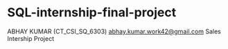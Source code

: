 # SQL-internship-final-project
ABHAY KUMAR (CT_CSI_SQ_6303)
abhay.kumar.work42@gmail.com
Sales Intership Project
